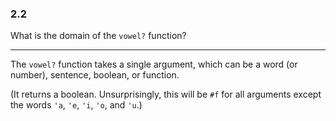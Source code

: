 ### 2.2
What is the domain of the `vowel?` function?

***

The `vowel?` function takes a single argument, which can be a word (or number), sentence, boolean, or function.

(It returns a boolean. Unsurprisingly, this will be `#f` for all arguments except the words `'a`, `'e`, `'i`, `'o`, and `'u`.)

